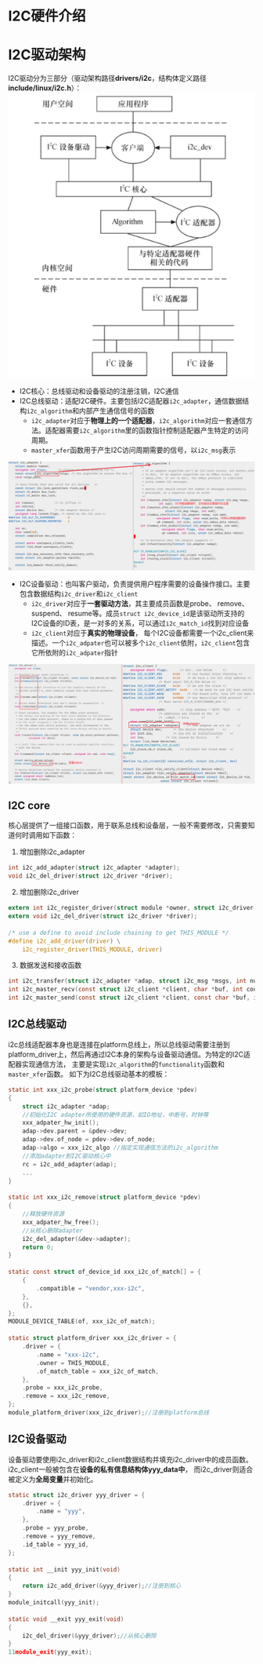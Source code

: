 
# I2C硬件介绍

# I2C驱动架构
I2C驱动分为三部分（驱动架构路径**drivers/i2c**，结构体定义路径**include/linux/i2c.h**）：![image.png](.assets/1628473374625-32e5de08-f49c-41be-b40e-416f8288bc2f.png)

- I2C核心：总线驱动和设备驱动的注册注销，I2C通信
- I2C总线驱动：适配I2C硬件。主要包括I2C适配器`i2c_adapter`，通信数据结构`i2c_algorithm`和内部产生通信信号的函数
   - `i2c_adapter`对应于**物理上的一个适配器**，`i2c_algorithm`对应一套通信方法。适配器需要`i2c_algorithm`里的函数指针控制适配器产生特定的访问周期。
   - `master_xfer`函数用于产生I2C访问周期需要的信号，以`i2c_msg`表示

![image.png](.assets/1628474253594-4a3d1c2a-7570-4e3a-bf7a-db25989a70b7.png)

- I2C设备驱动：也叫客户驱动，负责提供用户程序需要的设备操作接口。主要包含数据结构`i2c_driver`和`i2c_client`
   - `i2c_driver`对应于**一套驱动方法**，其主要成员函数是probe、 remove、 suspend、 resume等。成员`struct i2c_device_id`是该驱动所支持的I2C设备的ID表，是一对多的关系，可以通过`i2c_match_id`找到对应设备
   - `i2c_client`对应于**真实的物理设备**， 每个I2C设备都需要一个i2c_client来描述。一个`i2c_adpater`也可以被多个`i2c_client`依附，`i2c_client`包含它所依附的`i2c_adpater`指针

![image.png](.assets/1628479296314-adf14885-b558-4c28-93aa-74b91c5cc4fa.png)

## I2C core
核心层提供了一组接口函数，用于联系总线和设备层，一般不需要修改，只需要知道何时调用如下函数：

1. 增加删除i2c_adapter
```c
int i2c_add_adapter(struct i2c_adapter *adapter);
void i2c_del_driver(struct i2c_driver *driver);
```

2. 增加删除i2c_driver
```c
extern int i2c_register_driver(struct module *owner, struct i2c_driver *driver);
extern void i2c_del_driver(struct i2c_driver *driver);

/* use a define to avoid include chaining to get THIS_MODULE */
#define i2c_add_driver(driver) \
    i2c_register_driver(THIS_MODULE, driver)
```

3. 数据发送和接收函数
```c
int i2c_transfer(struct i2c_adapter *adap, struct i2c_msg *msgs, int num);
int i2c_master_recv(const struct i2c_client *client, char *buf, int count);
int i2c_master_send(const struct i2c_client *client, const char *buf, int count);
```

## I2C总线驱动
i2c总线适配器本身也是连接在platform总线上，所以总线驱动需要注册到platform_driver上，然后再通过I2C本身的架构与设备驱动通信。为特定的I2C适配器实现通信方法， 主要是实现`i2c_algorithm`的`functionality`函数和`master_xfer`函数。
如下为I2C总线驱动基本的模板：
```c
static int xxx_i2c_probe(struct platform_device *pdev)
{
    struct i2c_adapter *adap;
    //初始化I2C adapter所使用的硬件资源，如IO地址，中断号，时钟等
    xxx_adpater_hw_init();
    adap->dev.parent = &pdev->dev;
    adap->dev.of_node = pdev->dev.of_node;
    adap->algo = xxx_i2c_algo //指定实现通信方法的i2c_algorithm
    //添加adapter到I2C驱动核心中
    rc = i2c_add_adapter(adap);
    ...
}

static int xxx_i2c_remove(struct platform_device *pdev)
{
    //释放硬件资源
    xxx_adpater_hw_free();
    //从核心删除adapter
    i2c_del_adapter(&dev->adapter);
    return 0;
}

static const struct of_device_id xxx_i2c_of_match[] = {
    {
        .compatible = "vendor,xxx-i2c",
    },
    {},
};
MODULE_DEVICE_TABLE(of, xxx_i2c_of_match);

static struct platform_driver xxx_i2c_driver = {
    .driver = {
        .name = "xxx-i2c",
        .owner = THIS_MODULE,
        .of_match_table = xxx_i2c_of_match,
    },
    .probe = xxx_i2c_probe,
    .remove = xxx_i2c_remove,
};
module_platform_driver(xxx_i2c_driver);//注册到platform总线
```

## I2C设备驱动
设备驱动要使用i2c_driver和i2c_client数据结构并填充i2c_driver中的成员函数。i2c_client一般被包含在**设备的私有信息结构体yyy_data中**， 而i2c_driver则适合被定义为**全局变量**并初始化。
```c
static struct i2c_driver yyy_driver = {
    .driver = {
        .name = "yyy",
    },
    .probe = yyy_probe,
    .remove = yyy_remove,
    .id_table = yyy_id,
};

static int __init yyy_init(void)
{
    return i2c_add_driver(&yyy_driver);//注册到核心
}
module_initcall(yyy_init);

static void __exit yyy_exit(void)
{
    i2c_del_driver(&yyy_driver);//从核心删除
}
11module_exit(yyy_exit);

```
 

